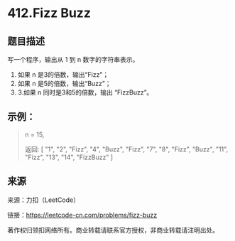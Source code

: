 # 412.Fizz Buzz

## 题目描述

写一个程序，输出从 1 到 n 数字的字符串表示。

1. 如果 n 是3的倍数，输出“Fizz”；
2. 如果 n 是5的倍数，输出“Buzz”；
3. 3.如果 n 同时是3和5的倍数，输出 “FizzBuzz”。

## 示例：

> n = 15,
>
> 返回:
> [
>     "1",
>     "2",
>     "Fizz",
>     "4",
>     "Buzz",
>     "Fizz",
>     "7",
>     "8",
>     "Fizz",
>     "Buzz",
>     "11",
>     "Fizz",
>     "13",
>     "14",
>     "FizzBuzz"
> ]
>

## 来源

来源：力扣（LeetCode）

链接：https://leetcode-cn.com/problems/fizz-buzz

著作权归领扣网络所有。商业转载请联系官方授权，非商业转载请注明出处。